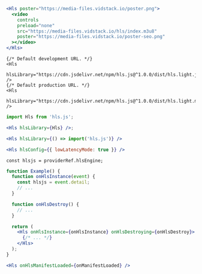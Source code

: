 <script>
import Docs from '../_Docs.md'
</script>

<Docs>

```jsx copy|slot=usage
<Hls poster="https://media-files.vidstack.io/poster.png">
  <video
    controls
    preload="none"
    src="https://media-files.vidstack.io/hls/index.m3u8"
    poster="https://media-files.vidstack.io/poster-seo.png"
  ></video>
</Hls>
```

```jsx|slot=loading-hls
{/* Default development URL. */}
<Hls
  hlsLibrary="https://cdn.jsdelivr.net/npm/hls.js@^1.0.0/dist/hls.light.js"
/>
{/* Default production URL. */}
<Hls
  hlsLibrary="https://cdn.jsdelivr.net/npm/hls.js@^1.0.0/dist/hls.light.min.js"
/>
```

```jsx copyHighlight|slot=importing-hls{4}
import Hls from 'hls.js';

<Hls hlsLibrary={Hls} />;
```

```jsx copyHighlight|slot=dynamically-import-hls{2}
<Hls hlsLibrary={() => import('hls.js')} />
```

```jsx copyHighlight|slot=configuring-hls{2}
<Hls hlsConfig={{ lowLatencyMode: true }} />
```

```js|slot=hls-engine
const hlsjs = providerRef.hlsEngine;
```

```jsx copyHighlight|slot=hls-engine-events{13-14}
function Example() {
  function onHlsInstance(event) {
    const hlsjs = event.detail;
    // ...
  }

  function onHlsDestroy() {
    // ...
  }

  return (
    <Hls onHlsInstance={onHlsInstance} onHlsDestroying={onHlsDestroy}>
      {/* ... */}
    </Hls>
  );
}
```

```jsx copyHighlight|slot=hls-events{2}
<Hls onHlsManifestLoaded={onManifestLoaded} />
```

</Docs>
